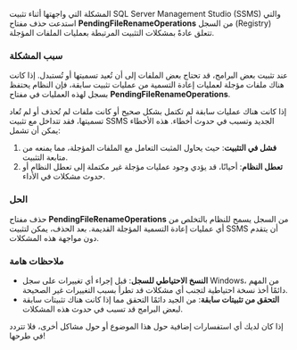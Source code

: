 المشكلة التي واجهتها أثناء تثبيت SQL Server Management Studio (SSMS) والتي استدعت حذف مفتاح **PendingFileRenameOperations** من السجل (Registry) تتعلق عادةً بمشكلات التثبيت المرتبطة بعمليات الملفات المؤجلة.

### سبب المشكلة
عند تثبيت بعض البرامج، قد تحتاج بعض الملفات إلى أن تُعيد تسميتها أو تُستبدل. إذا كانت هناك ملفات مؤجلة لعمليات إعادة التسمية من عمليات تثبيت سابقة، فإن النظام يحتفظ بسجل لهذه العمليات في مفتاح **PendingFileRenameOperations**. 

إذا كانت هناك عمليات سابقة لم تكتمل بشكل صحيح أو كانت ملفات لم تُحذف أو لم تُعاد تسميتها، فقد تتداخل مع تثبيت SSMS الجديد وتسبب في حدوث أخطاء. هذه الأخطاء يمكن أن تشمل:

1. **فشل في التثبيت**: حيث يحاول المثبت التعامل مع الملفات المؤجلة، مما يمنعه من متابعة التثبيت.
2. **تعطل النظام**: أحيانًا، قد يؤدي وجود عمليات مؤجلة غير مكتملة إلى تعطل النظام أو حدوث مشكلات في الأداء.

### الحل
حذف مفتاح **PendingFileRenameOperations** من السجل يسمح للنظام بالتخلص من أي عمليات إعادة التسمية المؤجلة القديمة. بعد الحذف، يمكن لتثبيت SSMS أن يتقدم دون مواجهة هذه المشكلات.

### ملاحظات هامة
- **النسخ الاحتياطي للسجل**: قبل إجراء أي تغييرات على سجل Windows، من المهم دائمًا أخذ نسخة احتياطية لتجنب أي مشكلات قد تطرأ بسبب التغييرات غير الصحيحة.
- **التحقق من تثبيتات سابقة**: من الجيد دائمًا التحقق مما إذا كانت هناك تثبيتات سابقة لبعض البرامج قد تسبب في حدوث هذه المشكلات.

إذا كان لديك أي استفسارات إضافية حول هذا الموضوع أو حول مشاكل أخرى، فلا تتردد في طرحها!
